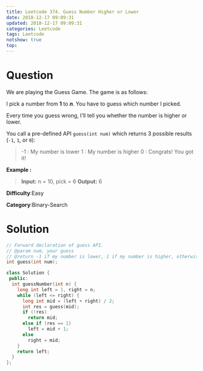 ```yaml
---
title: Leetcode 374. Guess Number Higher or Lower
date: 2018-12-17 09:09:31
updated: 2018-12-17 09:09:31
categories: Leetcode
tags: Leetcode
notshow: true
top:
---
```


# Question

We are playing the Guess Game. The game is as follows:

I pick a number from  **1**  to  **_n_**. You have to guess which number I picked.

Every time you guess wrong, I'll tell you whether the number is higher or lower.

You call a pre-defined API  `guess(int num)`  which returns 3 possible results (`-1`,  `1`, or  `0`):

> -1 : My number is lower
> 1 : My number is higher
> 0 : Congrats! You got it!

**Example :**

> **Input:** n = 10, pick = 6
> **Output:** 6

**Difficulty**:Easy

**Category**:Binary-Search

<!-- more -->

# Solution

```cpp
// Forward declaration of guess API.
// @param num, your guess
// @return -1 if my number is lower, 1 if my number is higher, otherwise return 0
int guess(int num);

class Solution {
 public:
  int guessNumber(int n) {
    long int left = 1, right = n;
    while (left <= right) {
      long int mid = (left + right) / 2;
      int res = guess(mid);
      if (!res)
        return mid;
      else if (res == 1)
        left = mid + 1;
      else
        right = mid;
    }
    return left;
  }
};
```